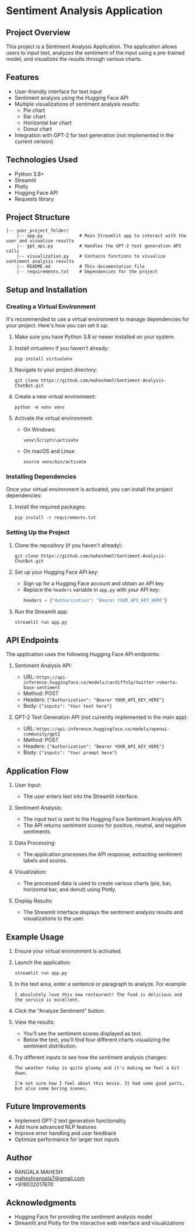 # Sentiment Analysis Application

## Project Overview

This project is a Sentiment Analysis Application. The application allows users to input text, analyzes the sentiment of the input using a pre-trained model, and visualizes the results through various charts.

## Features

- User-friendly interface for text input
- Sentiment analysis using the Hugging Face API
- Multiple visualizations of sentiment analysis results:
  - Pie chart
  - Bar chart
  - Horizontal bar chart
  - Donut chart
- Integration with GPT-2 for text generation (not implemented in the current version)

## Technologies Used

- Python 3.8+
- Streamlit
- Plotly
- Hugging Face API
- Requests library

## Project Structure

```
|-- your_project_folder/
    |-- app.py              # Main Streamlit app to interact with the user and visualize results
    |-- gpt_api.py          # Handles the GPT-2 text generation API calls
    |-- visualization.py    # Contains functions to visualize sentiment analysis results
    |-- README.md           # This documentation file
    |-- requirements.txt    # Dependencies for the project
```

## Setup and Installation

### Creating a Virtual Environment

It's recommended to use a virtual environment to manage dependencies for your project. Here's how you can set it up:

1. Make sure you have Python 3.8 or newer installed on your system.

2. Install virtualenv if you haven't already:
   ```
   pip install virtualenv
   ```

3. Navigate to your project directory:
   ```
   git clone https://github.com/maheshmm7/Sentiment-Analysis-ChatBot.git
   ```

4. Create a new virtual environment:
   ```
   python -m venv venv
   ```

5. Activate the virtual environment:
   - On Windows:
     ```
     venv\Scripts\activate
     ```
   - On macOS and Linux:
     ```
     source venv/bin/activate
     ```

### Installing Dependencies

Once your virtual environment is activated, you can install the project dependencies:

1. Install the required packages:
   ```
   pip install -r requirements.txt
   ```

### Setting Up the Project

1. Clone the repository (if you haven't already):
   ```
   git clone https://github.com/maheshmm7/Sentiment-Analysis-ChatBot.git
   ```

2. Set up your Hugging Face API key:
   - Sign up for a Hugging Face account and obtain an API key
   - Replace the `headers` variable in `app.py` with your API key:
     ```python
     headers = {"Authorization": "Bearer YOUR_API_KEY_HERE"}
     ```

3. Run the Streamlit app:
   ```
   streamlit run app.py
   ```

## API Endpoints

The application uses the following Hugging Face API endpoints:

1. Sentiment Analysis API:
   - URL: `https://api-inference.huggingface.co/models/cardiffnlp/twitter-roberta-base-sentiment`
   - Method: POST
   - Headers: `{"Authorization": "Bearer YOUR_API_KEY_HERE"}`
   - Body: `{"inputs": "Your text here"}`

2. GPT-2 Text Generation API (not currently implemented in the main app):
   - URL: `https://api-inference.huggingface.co/models/openai-community/gpt2`
   - Method: POST
   - Headers: `{"Authorization": "Bearer YOUR_API_KEY_HERE"}`
   - Body: `{"inputs": "Your prompt here"}`

## Application Flow

1. User Input:
   - The user enters text into the Streamlit interface.

2. Sentiment Analysis:
   - The input text is sent to the Hugging Face Sentiment Analysis API.
   - The API returns sentiment scores for positive, neutral, and negative sentiments.

3. Data Processing:
   - The application processes the API response, extracting sentiment labels and scores.

4. Visualization:
   - The processed data is used to create various charts (pie, bar, horizontal bar, and donut) using Plotly.

5. Display Results:
   - The Streamlit interface displays the sentiment analysis results and visualizations to the user.

## Example Usage

1. Ensure your virtual environment is activated.

2. Launch the application:
   ```
   streamlit run app.py
   ```

3. In the text area, enter a sentence or paragraph to analyze. For example:
   ```
   I absolutely love this new restaurant! The food is delicious and the service is excellent.
   ```

4. Click the "Analyze Sentiment" button.

5. View the results:
   - You'll see the sentiment scores displayed as text.
   - Below the text, you'll find four different charts visualizing the sentiment distribution.

6. Try different inputs to see how the sentiment analysis changes:
   ```
   The weather today is quite gloomy and it's making me feel a bit down.
   ```
   
   ```
   I'm not sure how I feel about this movie. It had some good parts, but also some boring scenes.
   ```

## Future Improvements

- Implement GPT-2 text generation functionality
- Add more advanced NLP features
- Improve error handling and user feedback
- Optimize performance for larger text inputs

## Author

- RANGALA MAHESH
- maheshrangala7@gmail.com
- +919032017670

## Acknowledgments

- Hugging Face for providing the sentiment analysis model
- Streamlit and Plotly for the interactive web interface and visualizations
